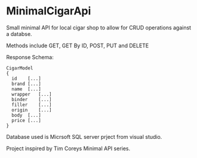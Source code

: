# MinimalCigarApi

Small minimal API for local cigar shop to allow for CRUD operations against a databse.

Methods include GET, GET By ID, POST, PUT and DELETE

Response Schema:

```
CigarModel
{
  id	[...]
  brand	[...]
  name	[...]
  wrapper	[...]
  binder	[...]
  filler	[...]
  origin	[...]
  body	[...]
  price	[...]
}
```

Database used is Micrsoft SQL server prject from visual studio.

Project inspired by Tim Coreys Minimal API series.
